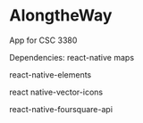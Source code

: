 # AlongtheWay
App for CSC 3380

Dependencies:
react-native maps

react-native-elements

react native-vector-icons

react-native-foursquare-api
